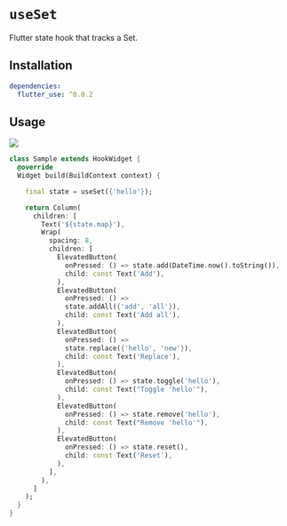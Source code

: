 # `useSet`

Flutter state hook that tracks a Set.

## Installation

```yaml
dependencies:
  flutter_use: ^0.0.2
```

## Usage

[![](https://img.shields.io/badge/demo-%20%20%20%F0%9F%9A%80-green.svg)](https://dartpad.dev/?id=3d1199828a54b19c526a26a6c0021293&null_safety=true)

```dart
class Sample extends HookWidget {
  @override
  Widget build(BuildContext context) {

    final state = useSet({'hello'});

    return Column(
      children: [
        Text('${state.map}'),
        Wrap(
          spacing: 8,
          children: [
            ElevatedButton(
              onPressed: () => state.add(DateTime.now().toString()),
              child: const Text('Add'),
            ),
            ElevatedButton(
              onPressed: () =>
              state.addAll({'add', 'all'}),
              child: const Text('Add all'),
            ),
            ElevatedButton(
              onPressed: () =>
              state.replace({'hello', 'new'}),
              child: const Text('Replace'),
            ),
            ElevatedButton(
              onPressed: () => state.toggle('hello'),
              child: const Text("Toggle 'hello'"),
            ),
            ElevatedButton(
              onPressed: () => state.remove('hello'),
              child: const Text("Remove 'hello'"),
            ),
            ElevatedButton(
              onPressed: () => state.reset(),
              child: const Text('Reset'),
            ),
          ],
        ),
      ]
    );
  }
}
```
